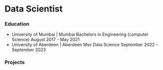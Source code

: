 # Data Scientist

### Education
* University of Mumbai | Mumbai
  Bachelors in Engineering (computer Science)
  August 2017 - May 2021
* University of Aberdeen | Aberdeen
  Msc Data Science
  September 2022 - September 2023
### Projects
